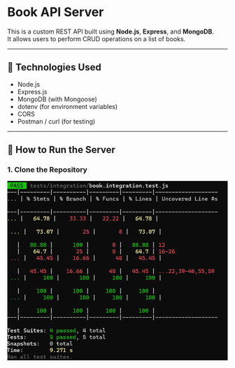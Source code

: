 # Book API Server

This is a custom REST API built using **Node.js**, **Express**, and **MongoDB**.  
It allows users to perform CRUD operations on a list of books.

---

## 🔧 Technologies Used

- Node.js
- Express.js
- MongoDB (with Mongoose)
- dotenv (for environment variables)
- CORS
- Postman / curl (for testing)

---

## 🚀 How to Run the Server

### 1. Clone the Repository

![Test Coverage](./assets/coverage.png)

